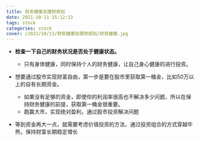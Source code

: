 ```yaml
---
title: 财务健康及理财规划
date: 2021-10-11 15:12:13
tags: stock
categories: stock
cover: /2021/10/11/财务健康及理财规划/财务健康.jpg
---
```


* **检查一下自己的财务状况是否处于健康状态。**
  * 只有身体健康，同时保持个人的财务健康，让自己身心健康的进行投资。
* 想要通过股市实现财富自由，第一步是要在股市里获取第一桶金，比如50万以上的自有长期资金。
  * 如果没有足够的资金，即使你的利润率很高也不解决多少问题，所以在保持财务健康的前提，获取第一桶金很重要。
  * 跑赢大市，实现绝对盈利，通过股市投资解决问题

* 等到资金再大一点，就需要考虑价值投资的方法，通过投资组合的方式穿越牛熊，保持财富长期稳定增长

